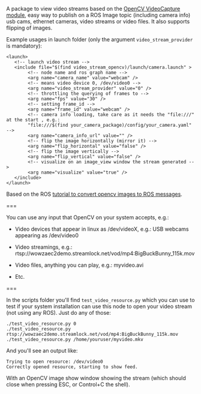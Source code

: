 A package to view video streams based on the [OpenCV VideoCapture module](http://docs.opencv.org/modules/highgui/doc/reading_and_writing_images_and_video.html#videocapture), easy way to publish on a ROS Image topic (including camera info) usb cams, ethernet cameras, video streams or video files. It also supports flipping of images.

Example usages in launch folder (only the argument `video_stream_provider` is mandatory):

    <launch>
       <!-- launch video stream -->
       <include file="$(find video_stream_opencv)/launch/camera.launch" >
            <!-- node name and ros graph name -->
            <arg name="camera_name" value="webcam" />
            <!-- means video device 0, /dev/video0 -->
            <arg name="video_stream_provider" value="0" />
            <!-- throttling the querying of frames to -->
            <arg name="fps" value="30" />
            <!-- setting frame_id -->
            <arg name="frame_id" value="webcam" />
            <!-- camera info loading, take care as it needs the "file:///" at the start , e.g.:
            "file:///$(find your_camera_package)/config/your_camera.yaml" -->
            <arg name="camera_info_url" value="" />
            <!-- flip the image horizontally (mirror it) -->
            <arg name="flip_horizontal" value="false" />
            <!-- flip the image vertically -->
            <arg name="flip_vertical" value="false" />
            <!-- visualize on an image_view window the stream generated -->
            <arg name="visualize" value="true" />
       </include>
    </launch>


Based on the ROS [tutorial to convert opencv images to ROS messages](http://wiki.ros.org/image_transport/Tutorials/PublishingImages).

===

You can use any input that OpenCV on your system accepts, e.g.:

* Video devices that appear in linux as /dev/videoX, e.g.: USB webcams appearing as /dev/video0

* Video streamings, e.g.: rtsp://wowzaec2demo.streamlock.net/vod/mp4:BigBuckBunny_115k.mov

* Video files, anything you can play, e.g.: myvideo.avi

* Etc.

===

In the scripts folder you'll find `test_video_resource.py` which you can use to test if your system
installation can use this node to open your video stream (not using any ROS). Just do any of those:

    ./test_video_resource.py 0
    ./test_video_resource.py rtsp://wowzaec2demo.streamlock.net/vod/mp4:BigBuckBunny_115k.mov
    ./test_video_resource.py /home/youruser/myvideo.mkv

And you'll see an output like:

    Trying to open resource: /dev/video0
    Correctly opened resource, starting to show feed.

With an OpenCV image show window showing the stream (which should close when pressing ESC, or Control+C the shell).

